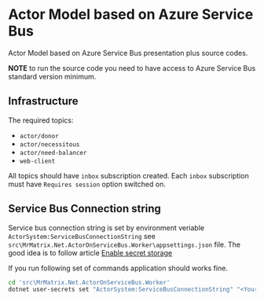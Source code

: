 # Actor Model based on Azure Service Bus

Actor Model based on Azure Service Bus presentation plus source codes.

**NOTE** to run the source code you need to have access to Azure Service Bus standard version minimum.

## Infrastructure

The required topics:

- `actor/donor`
- `actor/necessitous`
- `actor/need-balancer`
- `web-client`

All topics should have `inbox` subscription created.
Each `inbox` subscription must have `Requires session` option switched on.

## Service Bus Connection string

Service bus connection string is set by environment veriable `ActorSystem:ServiceBusConnectionString` see
`src\MrMatrix.Net.ActorOnServiceBus.Worker\appsettings.json` file. The good idea is to
follow article
[Enable secret storage](https://docs.microsoft.com/en-us/aspnet/core/security/app-secrets?view=aspnetcore-6.0&tabs=windows#enable-secret-storage)

If you run following set of commands application should works fine.

```bash
cd 'src\MrMatrix.Net.ActorOnServiceBus.Worker'
dotnet user-secrets set "ActorSystem:ServiceBusConnectionString" "<Your service bus connection string>"
```
